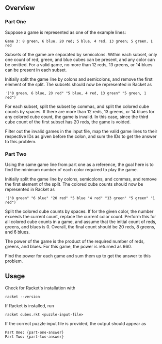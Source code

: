 ## Overview

### Part One

Suppose a game is represented as one of the example lines:

```
Game 3: 8 green, 6 blue, 20 red; 5 blue, 4 red, 13 green; 5 green, 1 red
```

Subsets of the game are separated by semicolons.  Within each subset,
only one count of red, green, and blue cubes can be present, and any
color can be omitted.  For a valid game, no more than 12 reds, 13
greens, or 14 blues can be present in each subset.

Initially split the game line by colons and semicolons, and remove the
first element of the split.  The subsets should now be represented in
Racket as

```
'("8 green, 6 blue, 20 red" "5 blue, 4 red, 13 green" "5 green, 1 red")
```

For each subset, split the subset by commas, and split the colored cube
counts by spaces.  If there are more than 12 reds, 13 greens, or 14 blues
for any colored cube count, the game is invalid.  In this case, since
the third cube count of the first subset has 20 reds, the game is voided.

Filter out the invalid games in the input file, map the valid game lines
to their respective IDs as given before the colon, and sum the IDs to
get the answer to this problem.

### Part Two

Using the same game line from part one as a reference, the goal here is to
find the minimum number of each color required to play the game.

Initially split the game line by colons, semicolons, and commas, and
remove the first element of the split.  The colored cube counts should now
be represented in Racket as

```
'("8 green" "6 blue" "20 red" "5 blue "4 red" "13 green" "5 green" "1 red")
```

Split the colored cube counts by spaces.  If for the given color, the number
exceeds the current count, replace the current color count.  Perform this
for all colored cube counts in a game, and assume that the initial count
of reds, greens, and blues is 0.  Overall, the final count should be
20 reds, 8 greens, and 6 blues.

The power of the game is the product of the required number of reds, greens,
and blues.  For this game, the power is returned as 960.

Find the power for each game and sum them up to get the answer to this
problem.


## Usage

Check for Racket's installation with

```
racket --version
```

If Racket is installed, run

```
racket cubes.rkt <puzzle-input-file>
```

If the correct puzzle input file is provided, the output should appear as

```
Part One: {part-one-answer}
Part Two: {part-two-answer}
```

